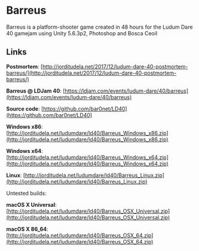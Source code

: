 # Barreus
Barreus is a platform-shooter game created in 48 hours for the Ludum Dare 40 gamejam using Unity 5.6.3p2, Photoshop and Bosca Ceoil

## Links

**Postmortem**: [http://jorditudela.net/2017/12/ludum-dare-40-postmortem-barreus/](http://jorditudela.net/2017/12/ludum-dare-40-postmortem-barreus/)

**Barreus @ LDJam 40**: [https://ldjam.com/events/ludum-dare/40/barreus](https://ldjam.com/events/ludum-dare/40/barreus)

**Source code**: [https://github.com/bar0net/LD40](https://github.com/bar0net/LD40)

**Windows x86**: [http://jorditudela.net/ludumdare/ld40/Barreus_Windows_x86.zip](http://jorditudela.net/ludumdare/ld40/Barreus_Windows_x86.zip)

**Windows x64**: [http://jorditudela.net/ludumdare/ld40/Barreus_Windows_x64.zip](http://jorditudela.net/ludumdare/ld40/Barreus_Windows_x64.zip)

**Linux**: [http://jorditudela.net/ludumdare/ld40/Barreus_Linux.zip](http://jorditudela.net/ludumdare/ld40/Barreus_Linux.zip)

Untested builds:

**macOS X Universal**: [http://jorditudela.net/ludumdare/ld40/Barreus_OSX_Universal.zip](http://jorditudela.net/ludumdare/ld40/Barreus_OSX_Universal.zip)

**macOS X 86_64**: [http://jorditudela.net/ludumdare/ld40/Barreus_OSX_64.zip](http://jorditudela.net/ludumdare/ld40/Barreus_OSX_64.zip)